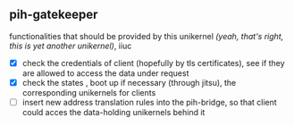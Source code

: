 ## pih-gatekeeper

functionalities that should be provided by this unikernel *(yeah, that's right, this is yet another unikernel)*, iiuc

- [x] check the credentials of client (hopefully by tls certificates), see if they are allowed to access the data under request
- [x] check the states , boot up if necessary (through jitsu), the corresponding unikernels for clients
- [ ] insert new address translation rules into the pih-bridge, so that client could acces the data-holding unikernels behind it
